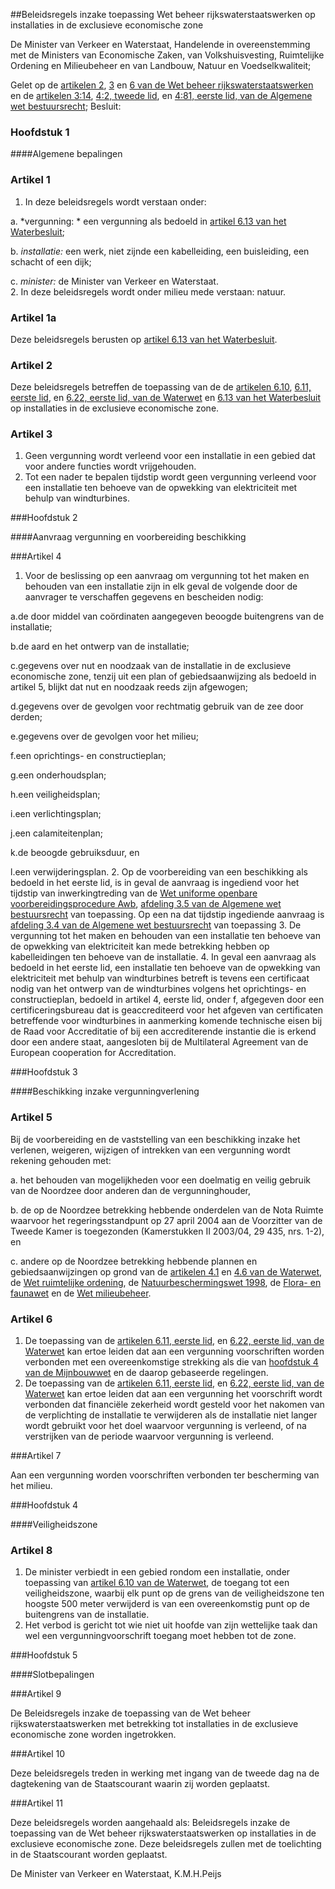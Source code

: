 <meta http-equiv='Content-Type' content='text/html; charset=utf-8' />

##Beleidsregels inzake toepassing Wet beheer rijkswaterstaatswerken op installaties in de exclusieve economische zone

De Minister van Verkeer en Waterstaat,
Handelende in overeenstemming met de Ministers van Economische Zaken, van Volkshuisvesting, Ruimtelijke Ordening en Milieubeheer en van Landbouw, Natuur en Voedselkwaliteit;

Gelet op de [artikelen 2](../../../../../../../../../../wet/wet/beheer/rijkswaterstaatswerken/BWBR0008331/README.md), [3](../../../../../../../../../../wet/wet/beheer/rijkswaterstaatswerken/BWBR0008331/README.md) en [6 van de Wet beheer rijkswaterstaatswerken](../../../../../../../../../../wet/wet/beheer/rijkswaterstaatswerken/BWBR0008331/README.md) en de [artikelen 3:14](../../../../../../../../../../wet/algemene/wet/bestuursrecht/BWBR0005537/README.md), [4:2, tweede lid](../../../../../../../../../../wet/algemene/wet/bestuursrecht/BWBR0005537/README.md), en [4:81, eerste lid, van de Algemene wet bestuursrecht](../../../../../../../../../../wet/algemene/wet/bestuursrecht/BWBR0005537/README.md);
Besluit:  
### Hoofdstuk  1  

####Algemene bepalingen

### Artikel  1  

1.  In deze beleidsregels wordt verstaan onder: 

a.  *vergunning: * een vergunning als bedoeld in [artikel 6.13 van het Waterbesluit](../../../../../../../../../../AMvB/waterbesluit/BWBR0026872/README.md);  

b.  *installatie:* een werk, niet zijnde een kabelleiding, een buisleiding, een schacht of een dijk;  

c.  *minister:* de Minister van Verkeer en Waterstaat.     
2.  In deze beleidsregels wordt onder milieu mede verstaan: natuur.   

### Artikel  1a  

Deze beleidsregels berusten op [artikel 6.13 van het Waterbesluit](../../../../../../../../../../AMvB/waterbesluit/BWBR0026872/README.md). 

### Artikel  2  

Deze beleidsregels betreffen de toepassing van de de [artikelen 6.10](../../../../../../../../../../wet/waterwet/BWBR0025458/README.md), [6.11, eerste lid](../../../../../../../../../../wet/waterwet/BWBR0025458/README.md), en [6.22, eerste lid, van de Waterwet](../../../../../../../../../../wet/waterwet/BWBR0025458/README.md) en [6.13 van het Waterbesluit](../../../../../../../../../../AMvB/waterbesluit/BWBR0026872/README.md) op installaties in de exclusieve economische zone.  

### Artikel  3  

1.  Geen vergunning wordt verleend voor een installatie in een gebied dat voor andere functies wordt vrijgehouden.   
2.  Tot een nader te bepalen tijdstip wordt geen vergunning verleend voor een installatie ten behoeve van de opwekking van elektriciteit met behulp van windturbines. 

###Hoofdstuk 2 

####Aanvraag vergunning en voorbereiding beschikking

###Artikel 4 

1. Voor de beslissing op een aanvraag om vergunning tot het maken en behouden van een installatie zijn in elk geval de volgende door de aanvrager te verschaffen gegevens en bescheiden nodig:

a.de door middel van coördinaten aangegeven beoogde buitengrens van de installatie;

b.de aard en het ontwerp van de installatie;

c.gegevens over nut en noodzaak van de installatie in de exclusieve economische zone, tenzij uit een plan of gebiedsaanwijzing als bedoeld in artikel 5, blijkt dat nut en noodzaak reeds zijn afgewogen;

d.gegevens over de gevolgen voor rechtmatig gebruik van de zee door derden;

e.gegevens over de gevolgen voor het milieu;

f.een oprichtings- en constructieplan;

g.een onderhoudsplan;

h.een veiligheidsplan;

i.een verlichtingsplan;

j.een calamiteitenplan;

k.de beoogde gebruiksduur, en

l.een verwijderingsplan.
2. Op de voorbereiding van een beschikking als bedoeld in het eerste lid, is in geval de aanvraag is ingediend voor het tijdstip van inwerkingtreding van de [Wet uniforme openbare voorbereidingsprocedure Awb](../../../../../../../../../../wet/wet/uniforme/openbare/voorbereidingsprocedure/awb/BWBR0013374/README.md), [afdeling 3.5 van de Algemene wet bestuursrecht](../../../../../../../../../../wet/algemene/wet/bestuursrecht/BWBR0005537/README.md) van toepassing. Op een na dat tijdstip ingediende aanvraag is [afdeling 3.4 van de Algemene wet bestuursrecht](../../../../../../../../../../wet/algemene/wet/bestuursrecht/BWBR0005537/README.md) van toepassing
3. De vergunning tot het maken en behouden van een installatie ten behoeve van de opwekking van elektriciteit kan mede betrekking hebben op kabelleidingen ten behoeve van de installatie.
4. In geval een aanvraag als bedoeld in het eerste lid, een installatie ten behoeve van de opwekking van elektriciteit met behulp van windturbines betreft is tevens een certificaat nodig van het ontwerp van de windturbines volgens het oprichtings- en constructieplan, bedoeld in artikel 4, eerste lid, onder f, afgegeven door een certificeringsbureau dat is geaccrediteerd voor het afgeven van certificaten betreffende voor windturbines in aanmerking komende technische eisen bij de Raad voor Accreditatie of bij een accrediterende instantie die is erkend door een andere staat, aangesloten bij de Multilateral Agreement van de European cooperation for Accreditation. 

###Hoofdstuk 3 

####Beschikking inzake vergunningverlening

### Artikel  5  

Bij de voorbereiding en de vaststelling van een beschikking inzake het verlenen, weigeren, wijzigen of intrekken van een vergunning wordt rekening gehouden met: 

a. het behouden van mogelijkheden voor een doelmatig en veilig gebruik van de Noordzee door anderen dan de vergunninghouder,  

b. de op de Noordzee betrekking hebbende onderdelen van de Nota Ruimte waarvoor het regeringsstandpunt op 27 april 2004 aan de Voorzitter van de Tweede Kamer is toegezonden (Kamerstukken II 2003/04, 29 435, nrs. 1-2), en  

c. andere op de Noordzee betrekking hebbende plannen en gebiedsaanwijzingen op grond van de [artikelen 4.1](../../../../../../../../../../wet/waterwet/BWBR0025458/README.md) en [4.6 van de Waterwet](../../../../../../../../../../wet/waterwet/BWBR0025458/README.md), de [Wet ruimtelijke ordening](../../../../../../../../../../wet/wet/ruimtelijke/ordening/BWBR0020449/README.md), de [Natuurbeschermingswet 1998](../../../../../../../../../../wet/natuurbeschermingswet/1998/BWBR0009641/README.md), de [Flora- en faunawet](../../../../../../../../../../wet/flora-/en/faunawet/BWBR0009640/README.md) en de [Wet milieubeheer](../../../../../../../../../../wet/wet/milieubeheer/BWBR0003245/README.md).    

### Artikel  6  

1.  De toepassing van de [artikelen 6.11, eerste lid](../../../../../../../../../../wet/waterwet/BWBR0025458/README.md), en [6.22, eerste lid, van de Waterwet](../../../../../../../../../../wet/waterwet/BWBR0025458/README.md) kan ertoe leiden dat aan een vergunning voorschriften worden verbonden met een overeenkomstige strekking als die van [hoofdstuk 4 van de Mijnbouwwet](../../../../../../../../../../wet/mijnbouwwet/BWBR0014168/README.md) en de daarop gebaseerde regelingen.   
2.  De toepassing van de [artikelen 6.11, eerste lid](../../../../../../../../../../wet/waterwet/BWBR0025458/README.md), en [6.22, eerste lid, van de Waterwet](../../../../../../../../../../wet/waterwet/BWBR0025458/README.md) kan ertoe leiden dat aan een vergunning het voorschrift wordt verbonden dat financiële zekerheid wordt gesteld voor het nakomen van de verplichting de installatie te verwijderen als de installatie niet langer wordt gebruikt voor het doel waarvoor vergunning is verleend, of na verstrijken van de periode waarvoor vergunning is verleend.   

###Artikel 7 

Aan een vergunning worden voorschriften verbonden ter bescherming van het milieu. 

###Hoofdstuk 4 

####Veiligheidszone

### Artikel  8  

1.  De minister verbiedt in een gebied rondom een installatie, onder toepassing van [artikel 6.10 van de Waterwet](../../../../../../../../../../wet/waterwet/BWBR0025458/README.md), de toegang tot een veiligheidszone, waarbij elk punt op de grens van de veiligheidszone ten hoogste 500 meter verwijderd is van een overeenkomstig punt op de buitengrens van de installatie.   
2.  Het verbod is gericht tot wie niet uit hoofde van zijn wettelijke taak dan wel een vergunningvoorschrift toegang moet hebben tot de zone.   

###Hoofdstuk 5 

####Slotbepalingen

###Artikel 9 

De Beleidsregels inzake de toepassing van de Wet beheer rijkswaterstaatswerken met betrekking tot installaties in de exclusieve economische zone worden ingetrokken. 

###Artikel 10 

Deze beleidsregels treden in werking met ingang van de tweede dag na de dagtekening van de Staatscourant waarin zij worden geplaatst. 

###Artikel 11 

Deze beleidsregels worden aangehaald als: Beleidsregels inzake de toepassing van de Wet beheer rijkswaterstaatswerken op installaties in de exclusieve economische zone.
Deze beleidsregels zullen met de toelichting in de Staatscourant worden geplaatst.

De 
Minister van Verkeer en Waterstaat,
K.M.H.Peijs
